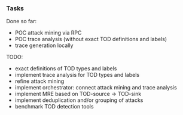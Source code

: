 ### Tasks
Done so far:
- POC attack mining via RPC
- POC trace analysis (without exact TOD definitions and labels)
- trace generation locally

TODO:
- exact definitions of TOD types and labels
- implement trace analysis for TOD types and labels
- refine attack mining
- implement orchestrator: connect attack mining and trace analysis
- implement MRE based on TOD-source -> TOD-sink
- implement deduplication and/or grouping of attacks
- benchmark TOD detection tools
